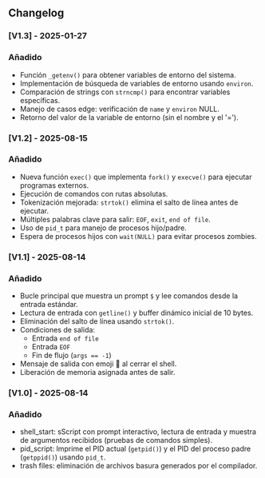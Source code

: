 <h2>Changelog</h2>

### [V1.3] - 2025-01-27
### Añadido
- Función `_getenv()` para obtener variables de entorno del sistema.
- Implementación de búsqueda de variables de entorno usando `environ`.
- Comparación de strings con `strncmp()` para encontrar variables específicas.
- Manejo de casos edge: verificación de `name` y `environ` NULL.
- Retorno del valor de la variable de entorno (sin el nombre y el '=').

### [V1.2] - 2025-08-15
### Añadido
- Nueva función `exec()` que implementa `fork()` y `execve()` para ejecutar programas externos.
- Ejecución de comandos con rutas absolutas.
- Tokenización mejorada: `strtok()` elimina el salto de línea antes de ejecutar.
- Múltiples palabras clave para salir: `EOF`, `exit`, `end of file`.
- Uso de `pid_t` para manejo de procesos hijo/padre.
- Espera de procesos hijos con `wait(NULL)` para evitar procesos zombies.

### [V1.1] - 2025-08-14
### Añadido
- Bucle principal que muestra un prompt `$` y lee comandos desde la entrada estándar.
- Lectura de entrada con `getline()` y buffer dinámico inicial de 10 bytes.
- Eliminación del salto de línea usando `strtok()`.
- Condiciones de salida:
  - Entrada `end of file`
  - Entrada `EOF`
  - Fin de flujo (`args == -1`)
- Mensaje de salida con emoji 🏃 al cerrar el shell.
- Liberación de memoria asignada antes de salir.

### [V1.0] - 2025-08-14
### Añadido
- shell_start: sScript con prompt interactivo, lectura de entrada y muestra de argumentos recibidos (pruebas de comandos simples).
- pid_script: Imprime el PID actual (`getpid()`) y el PID del proceso padre (`getppid()`) usando `pid_t`.
- trash files: eliminación de archivos basura generados por el compilador.